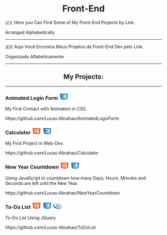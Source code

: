 <h1 align="center">Front-End</h1>

<p> 🇺🇸 Here you Can Find Some of My Front-End Projects by Link.</p>
  <p>Arranged Alphabetically</p>

---

<p> 🇧🇷 Aqui Vocẽ Encontra Meus Projetos de Front-End Dev pelo Link.</p>
  <p>Organizado Alfabeticamente</p>

---

<h2 align="center"> My Projects:</h2>

---

<!---A--->

<h3>
  Animated Login Form  
  <img alt="CSS3" height="20" width="30" src="https://raw.githubusercontent.com/devicons/devicon/master/icons/css3/css3-original.svg">
</h3>

<p>My First Contact with Animation in CSS.</p>
https://github.com/Lucas-Abrahao/AnimatedLoginForm
<!---B--->
<!---C--->
<h3>
  Calculator
  <img alt="HTML5" height="20" width="30" src="https://raw.githubusercontent.com/devicons/devicon/master/icons/html5/html5-original.svg">
  <img alt="CSS3" height="20" width="30" src="https://raw.githubusercontent.com/devicons/devicon/master/icons/css3/css3-original.svg">
</h3>

<p>My First Project in Web-Dev.</p>
https://github.com/Lucas-Abrahao/Calculator

<!---D--->
<!---E--->
<!---F--->
<!---G--->
<!---H--->
<!---I--->
<!---J--->
<!---K--->
<!---L--->
<!---M--->
<!---N--->
<h3>
  New Year Countdown
  <img alt="HTML5" height="20" width="30" src="https://raw.githubusercontent.com/devicons/devicon/master/icons/html5/html5-original.svg">
  <img alt="CSS3" height="20" width="30" src="https://raw.githubusercontent.com/devicons/devicon/master/icons/css3/css3-original.svg">
</h3>

<p>Using JavaScript to countdown how many Days, Hours, Minutes and Seconds are left until the New Year.</p>
https://github.com/Lucas-Abrahao/NewYearCountdown
<!---O--->
<!---P--->
<!---Q--->
<!---R--->
<!---S--->
<!---T--->
<h3>
  To-Do List
  <img alt="HTML5" height="20" width="30" src="https://raw.githubusercontent.com/devicons/devicon/master/icons/html5/html5-original.svg">
  <img alt="CSS3" height="20" width="30" src="https://raw.githubusercontent.com/devicons/devicon/master/icons/css3/css3-original.svg">
  <img alt="JQuery" height="20" width="30" src="https://raw.githubusercontent.com/devicons/devicon/master/icons/jquery/jquery-original.svg">
</h3>

<p>To-Do List Using JQuery</p>
https://github.com/Lucas-Abrahao/ToDoList
<!---U--->
<!---V--->
<!---W--->
<!---X--->
<!---Y--->
<!---Z--->
<!---0-9--->
